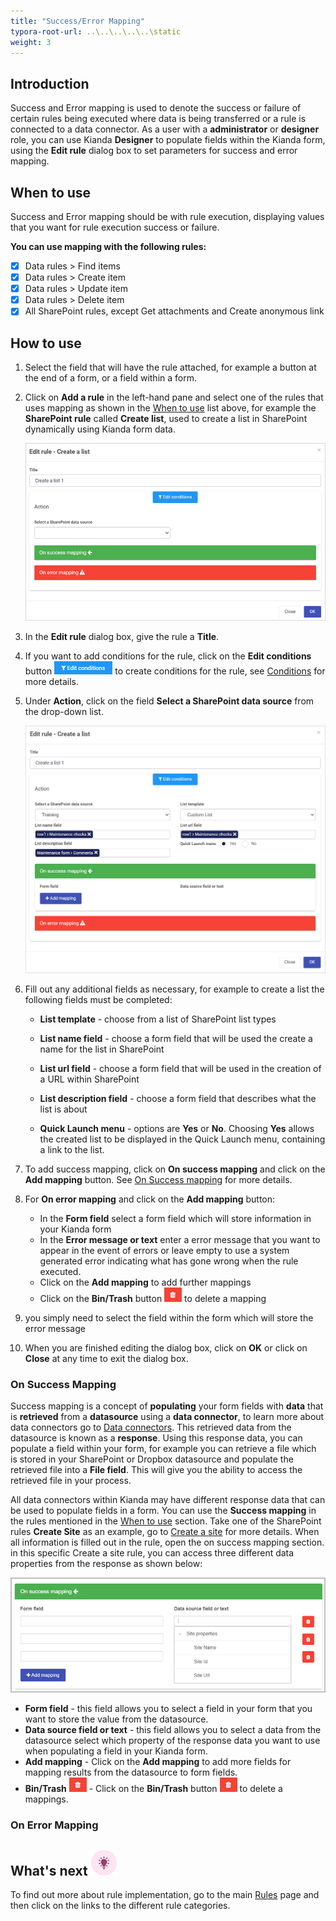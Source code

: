 ```yaml
---
title: "Success/Error Mapping"
typora-root-url: ..\..\..\..\..\static
weight: 3
---
```


## Introduction
Success and Error mapping is used to denote the success or failure of certain rules being executed where data is being transferred or a rule is connected to a data connector. As a user with a **administrator** or **designer** role, you can use Kianda **Designer** to populate fields within the Kianda form, using the **Edit rule** dialog box to set parameters for success and error mapping.


## When to use
Success and Error mapping should be with rule execution, displaying values that you want for rule execution success or failure.

**You can use mapping with the following rules:**

- [x] Data rules > Find items
- [x] Data rules > Create item
- [x] Data rules > Update item
- [x] Data rules > Delete item
- [x] All SharePoint rules, except Get attachments and Create anonymous link

## How to use

1. Select the field that will have the rule attached, for example a button at the end of a form, or a field within a form.

2. Click on **Add a rule** in the left-hand pane and select one of the rules that uses mapping as shown in the [When to use](#wehn-to-use) list above, for example the **SharePoint rule** called **Create list**, used to create a list in SharePoint dynamically using Kianda form data.

   ![(Example of a rule with mapping)](/images/create-a-list-eg.jpg)

3. In the **Edit rule** dialog box, give the rule a **Title**.

4. If you want to add conditions for the rule, click on the **Edit conditions** button ![Edit conditions button](/images/editconditions.png) to create conditions for the rule, see [Conditions](/docs/platform/rules/general/add-conditions/) for more details.

5. Under **Action**, click on the field **Select a SharePoint data source** from the drop-down list.

   ![Create a list example with details](/images/create-a-list-filled.jpg)

6. Fill out any additional fields as necessary, for example to create a list the following fields must be completed:

   - **List template** - choose from a list of SharePoint list types

   - **List name field** - choose a form field that will be used the create a name for the list in SharePoint

   - **List url field** - choose a form field that will be used in the creation of a URL within SharePoint

   - **List description field** - choose a form field that describes what the list is about

   - **Quick Launch menu** -  options are **Yes** or **No**. Choosing **Yes** allows the created list to be displayed in the Quick Launch menu, containing a link to the list.

7. To add success mapping, click on **On success mapping** and click on the **Add mapping** button. See [On Success mapping](/docs/platform/rules/general/success-error-mapping/#on-success-mapping) for more details.

8. For **On error mapping** and click on the **Add mapping** button:

   - In the **Form field** select a form field which will store information in your Kianda form
   - In the **Error message or text** enter a error message that you want to appear in the event of errors or leave empty to use a system generated error indicating what has gone wrong when the rule executed.
   - Click on the **Add mapping** to add further mappings
   - Click on the **Bin/Trash** button ![Bin/Trash button](/images/bin.png) to delete a mapping

9. you simply need to select the field within the form which will store the error message

10. When you are finished editing the dialog box, click on **OK** or click on **Close** at any time to exit the dialog box. 

### On Success Mapping

Success mapping is a concept of **populating** your form fields with **data** that is **retrieved** from a **datasource** using a **data connector**, to learn more about data connectors go to [Data connectors](/docs/platform/connectors/). This retrieved data from the datasource is known as a **response**. Using this response data, you can populate a field within your form, for example you can retrieve a file which is stored in your SharePoint or Dropbox datasource and populate the retrieved file into a **File field**. This will give you the ability to access the retrieved file in your process. 

All data connectors within Kianda may have different response data that can be used to populate fields in a form. You can use the **Success mapping** in the rules mentioned in the [When to use](/docs/platform/rules/general/success-error-mapping/#when-to-use) section. Take one of the SharePoint rules **Create Site** as an example, go to [Create a site](/docs/platform/rules/sharepoint/create-a-site/) for more details. When all information is filled out in the rule, open the on success mapping section. in this specific Create a site rule, you can access three different data properties from the response as shown below:

![Success mapping example](/images/success-mapping.jpg)

- **Form field** - this field allows you to select a field in your form that you want to store the value from the datasource.
- **Data source field or text** - this field allows you to select a data from the datasource select which property of the response data you want to use when populating a field in your Kianda form.
- **Add mapping** - Click on the **Add mapping** to add more fields for mapping results from the datasource to form fields.
- **Bin/Trash** **![Bin/Trash button](/images/bin.png)** - Click on the **Bin/Trash** button ![Bin/Trash button](/images/bin.png) to delete a mappings.

### On Error Mapping



## What's next  ![Idea icon](/images/18.png) ##

To find out more about rule implementation, go to the main [Rules](/docs/platform/rules/) page and then click on the links to the different rule categories.
